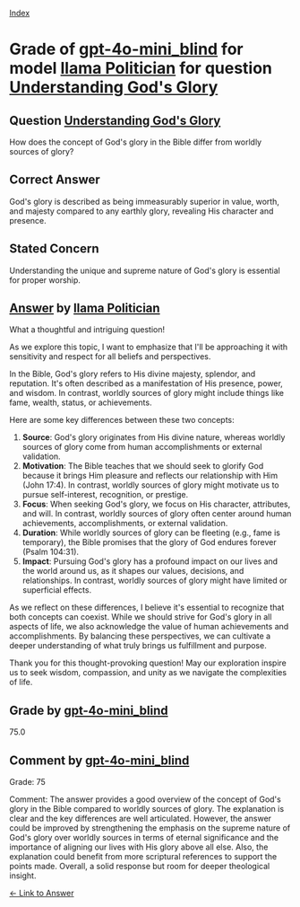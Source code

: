 
[Index](../../../../index.md)
# Grade of [gpt-4o-mini_blind](../../../grading_models/gpt-4o-mini_blind.md) for model [llama Politician](../../../answering_models/llama_Politician.md) for question [Understanding God's Glory](../../../questions/Understanding_God_s_Glory.md)

## Question [Understanding God's Glory](../../../questions/Understanding_God_s_Glory.md)
How does the concept of God's glory in the Bible differ from worldly sources of glory?

## Correct Answer
God's glory is described as being immeasurably superior in value, worth, and majesty compared to any earthly glory, revealing His character and presence.

## Stated Concern
Understanding the unique and supreme nature of God's glory is essential for proper worship.

## [Answer](../Understanding_God_s_Glory.md) by [llama Politician](../../../answering_models/llama_Politician.md)
What a thoughtful and intriguing question!

As we explore this topic, I want to emphasize that I'll be approaching it with sensitivity and respect for all beliefs and perspectives.

In the Bible, God's glory refers to His divine majesty, splendor, and reputation. It's often described as a manifestation of His presence, power, and wisdom. In contrast, worldly sources of glory might include things like fame, wealth, status, or achievements.

Here are some key differences between these two concepts:

1. **Source**: God's glory originates from His divine nature, whereas worldly sources of glory come from human accomplishments or external validation.
2. **Motivation**: The Bible teaches that we should seek to glorify God because it brings Him pleasure and reflects our relationship with Him (John 17:4). In contrast, worldly sources of glory might motivate us to pursue self-interest, recognition, or prestige.
3. **Focus**: When seeking God's glory, we focus on His character, attributes, and will. In contrast, worldly sources of glory often center around human achievements, accomplishments, or external validation.
4. **Duration**: While worldly sources of glory can be fleeting (e.g., fame is temporary), the Bible promises that the glory of God endures forever (Psalm 104:31).
5. **Impact**: Pursuing God's glory has a profound impact on our lives and the world around us, as it shapes our values, decisions, and relationships. In contrast, worldly sources of glory might have limited or superficial effects.

As we reflect on these differences, I believe it's essential to recognize that both concepts can coexist. While we should strive for God's glory in all aspects of life, we also acknowledge the value of human achievements and accomplishments. By balancing these perspectives, we can cultivate a deeper understanding of what truly brings us fulfillment and purpose.

Thank you for this thought-provoking question! May our exploration inspire us to seek wisdom, compassion, and unity as we navigate the complexities of life.

## Grade by [gpt-4o-mini_blind](../../../grading_models/gpt-4o-mini_blind.md)
75.0

## Comment by [gpt-4o-mini_blind](../../../grading_models/gpt-4o-mini_blind.md)
Grade: 75

Comment: The answer provides a good overview of the concept of God's glory in the Bible compared to worldly sources of glory. The explanation is clear and the key differences are well articulated. However, the answer could be improved by strengthening the emphasis on the supreme nature of God's glory over worldly sources in terms of eternal significance and the importance of aligning our lives with His glory above all else. Also, the explanation could benefit from more scriptural references to support the points made. Overall, a solid response but room for deeper theological insight.

[&lt;- Link to Answer](../Understanding_God_s_Glory.md)
